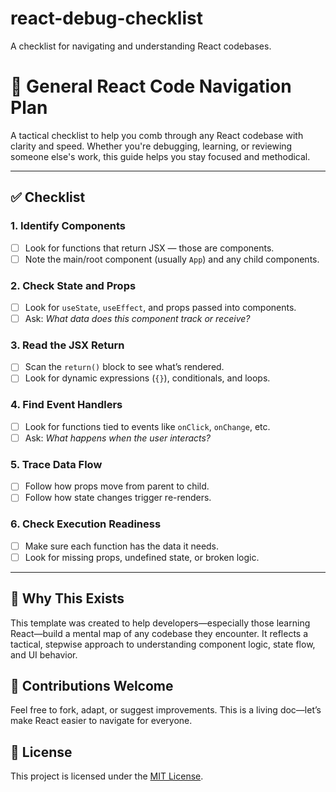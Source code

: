 # react-debug-checklist
A checklist for navigating and understanding React codebases.

# 🧭 General React Code Navigation Plan

A tactical checklist to help you comb through any React codebase with clarity and speed. Whether you're debugging, learning, or reviewing someone else's work, this guide helps you stay focused and methodical.

---

## ✅ Checklist

### 1. Identify Components
- [ ] Look for functions that return JSX — those are components.
- [ ] Note the main/root component (usually `App`) and any child components.

### 2. Check State and Props
- [ ] Look for `useState`, `useEffect`, and props passed into components.
- [ ] Ask: *What data does this component track or receive?*

### 3. Read the JSX Return
- [ ] Scan the `return()` block to see what’s rendered.
- [ ] Look for dynamic expressions (`{}`), conditionals, and loops.

### 4. Find Event Handlers
- [ ] Look for functions tied to events like `onClick`, `onChange`, etc.
- [ ] Ask: *What happens when the user interacts?*

### 5. Trace Data Flow
- [ ] Follow how props move from parent to child.
- [ ] Follow how state changes trigger re-renders.

### 6. Check Execution Readiness
- [ ] Make sure each function has the data it needs.
- [ ] Look for missing props, undefined state, or broken logic.

---

## 🧠 Why This Exists

This template was created to help developers—especially those learning React—build a mental map of any codebase they encounter. It reflects a tactical, stepwise approach to understanding component logic, state flow, and UI behavior.

## 📣 Contributions Welcome

Feel free to fork, adapt, or suggest improvements. This is a living doc—let’s make React easier to navigate for everyone.

## 📄 License

This project is licensed under the [MIT License](LICENSE).
